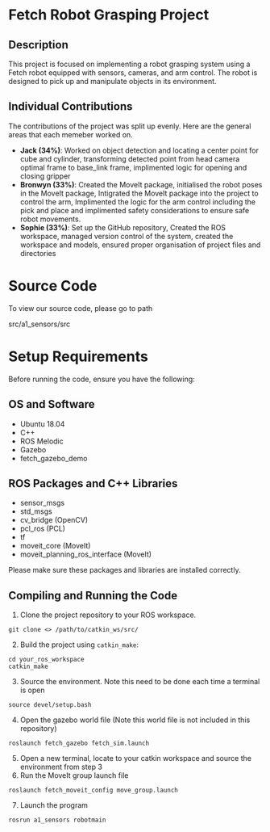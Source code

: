 # Fetch Robot Grasping Project

## Description

This project is focused on implementing a robot grasping system using a Fetch robot equipped with sensors, cameras, and arm control. The robot is designed to pick up and manipulate objects in its environment.

## Individual Contributions

The contributions of the project was split up evenly. Here are the general areas that each memeber worked on.
- **Jack (34%)**: Worked on object detection and locating a center point for cube and cylinder, transforming detected point from head camera optimal frame to base_link frame, implimented logic for opening and closing gripper
- **Bronwyn (33%)**: Created the MoveIt package, initialised the robot poses in the MoveIt package, Intigrated the MoveIt package into the project to control the arm, Implimented the logic for the arm control including the pick and place and implimented safety considerations to ensure safe robot movements. 
- **Sophie (33%)**: Set up the GitHub repository, Created the ROS workspace, managed version control of the system, created the workspace and models, ensured proper organisation of project files and directories

# Source Code
To view our source code, please go to path 

src/a1_sensors/src

# Setup Requirements
Before running the code, ensure you have the following:

## OS and Software
- Ubuntu 18.04
- C++
- ROS Melodic
- Gazebo
- fetch_gazebo_demo

## ROS Packages and C++ Libraries
- sensor_msgs
- std_msgs
- cv_bridge (OpenCV) 
- pcl_ros (PCL)
- tf
- moveit_core (MoveIt)
- moveit_planning_ros_interface (MoveIt)

Please make sure these packages and libraries are installed correctly.


## Compiling and Running the Code

1. Clone the project repository to your ROS workspace.
```
git clone <> /path/to/catkin_ws/src/
```
2. Build the project using `catkin_make`:

```
cd your_ros_workspace
catkin_make
```

3. Source the environment. Note this need to be done each time a terminal is open
```
source devel/setup.bash
```

4. Open the gazebo world file (Note this world file is not included in this repository)
```
roslaunch fetch_gazebo fetch_sim.launch
```
5. Open a new terminal, locate to your catkin workspace and source the environment from step 3
6. Run the MoveIt group launch file
```
roslaunch fetch_moveit_config move_group.launch
```
7. Launch the program 
```
rosrun a1_sensors robotmain
```

